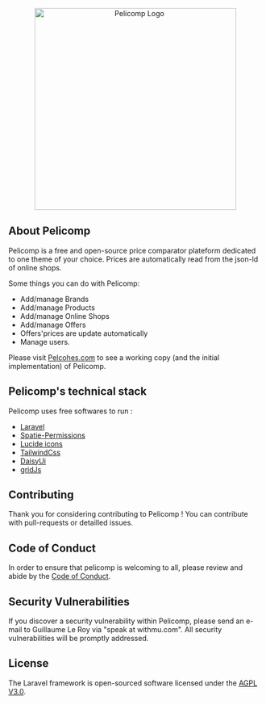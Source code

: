 <p align="center">
        <img 
            src="" 
            width="400" 
            alt="Pelicomp Logo">
</p>

## About Pelicomp

Pelicomp is a free and open-source price comparator plateform dedicated to one theme of your choice.
Prices are automatically read from the json-ld of online shops.

Some things you can do with Pelicomp:
- Add/manage Brands
- Add/manage Products
- Add/manage Online Shops
- Add/manage Offers
- Offers'prices are update automatically 
- Manage users.

Please visit [Pelcohes.com](https://peloches.com) to see a working copy (and the initial implementation) of Pelicomp.

## Pelicomp's technical stack

Pelicomp uses free softwares to run :

- [Laravel](https://laravel.com)
- [Spatie-Permissions](https://spatie.be/docs/laravel-permission/v6/introduction)
- [Lucide icons](https://spatie.be/docs/laravel-permission/v6/introduction)
- [TailwindCss](https://tailwindcss.com)
- [DaisyUi](https://daisyui.com)
- [gridJs](https://gridjs.io)

## Contributing

Thank you for considering contributing to Pelicomp ! 
You can contribute with pull-requests or detailled issues.

## Code of Conduct

In order to ensure that pelicomp is welcoming to all, please review and abide by the [Code of Conduct]().

## Security Vulnerabilities

If you discover a security vulnerability within Pelicomp, please send an e-mail to Guillaume Le Roy via "speak at withmu.com". All security vulnerabilities will be promptly addressed.

## License

The Laravel framework is open-sourced software licensed under the [AGPL V3.0](https://opensource.org/license/agpl-v3).
